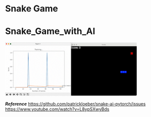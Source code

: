 # Snake Game #

# Snake_Game_with_AI


![Training clip](./img/test.gif)




***Reference***
https://github.com/patrickloeber/snake-ai-pytorch/issues
https://www.youtube.com/watch?v=L8ypSXwyBds